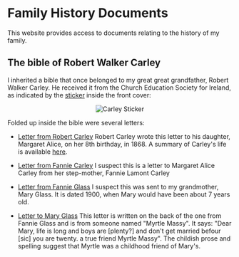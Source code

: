 # Family History Documents

This website provides access to documents relating to the history of
my family.

## The bible of Robert Walker Carley

I inherited a bible that once belonged to my great great grandfather,
Robert Walker Carley. He received it from the Church Education Society
for Ireland, as indicated by the [sticker](./CarleyPresentation.pdf)
inside the front cover:

  <center>
  <img src="CarleyPresentation.png" alt="Carley Sticker">
  </center>

Folded up inside the bible were several letters:

* [Letter from Robert Carley](RobtCarley.pdf) Robert Carley wrote this
  letter to his daughter, Margaret Alice, on her 8th birthday,
  in 1868. A summary of Carley's life is available
  [here][seguin-gazette-enterprise].

* [Letter from Fannie Carley](MCarley.pdf) I suspect this is a letter
  to Margaret Alice Carley from her step-mother, Fannie Lamont Carley

* [Letter from Fannie Glass](FromFannieGlass.pdf) I suspect this was
  sent to my grandmother, Mary Glass. It is dated 1900, when Mary
  would have been about 7 years old.

* [Letter to Mary Glass](ToMaryGlass.pdf) This letter is written on
  the back of the one from Fannie Glass and is from someone named
  "Myrtle Massy". It says: "Dear Mary, life is long and boys are
  [plenty?] and don't get married befour [sic] you are twenty. a true
  friend Myrtle Massy". The childish prose and spelling suggest that
  Myrtle was a childhood friend of Mary's.

[seguin-gazette-enterprise]:
https://www.newspapers.com/clip/21483199/robert-walker-carley-bio-from-seguin/







